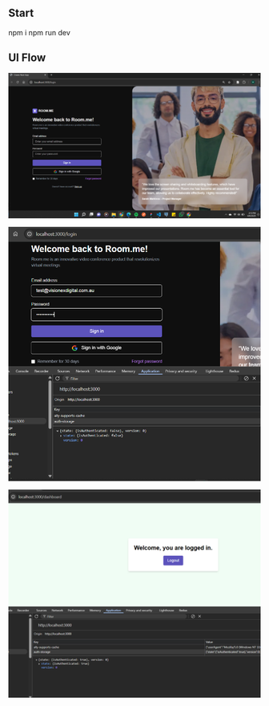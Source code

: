 ## Start

npm i
npm run dev

## UI Flow

![alt text](loginimg.png)

![alt text](auth1.png)

![alt text](auth2.png)
